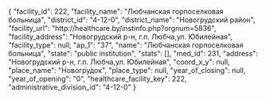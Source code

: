 {
    "facility_id": 222,
    "facility_name": "Любчанская горпоселковая больница",
    "district_id": "4-12-0",
    "district_name": "Новогрудский район",
    "facility_url": "http:\/\/healthcare.by\/instinfo.php?orgnum=5836",
    "facility_address": "Новогрудский р-н, г.п. Любча,ул. Юбилейная",
    "facility_type": null,
    "ap_1": "37",
    "name": "Любчанская горпоселковая больница",
    "state": "public institution",
    "stats": [],
    "med_id": 231,
    "address": "Новогрудский р-н, г.п. Любча,ул. Юбилейная",
    "coord_x_y": null,
    "place_name": "Новогрудок",
    "place_type": null,
    "year_of_closing": null,
    "year_of_opening": "0",
    "healthcare_facility_key": 222,
    "administrative_division_id": "4-12-0"
}